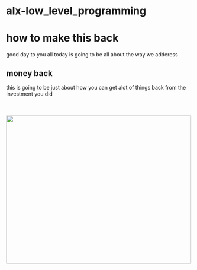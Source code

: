 # alx-low_level_programming
<h1>how to make this back </h1>
good day to you all today is going to be all about the way we adderess

<h2>money back</h2>
this is going to be just about how you can get alot of things back from the investment you did

<img src="https://upload.wikimedia.org/wikipedia/commons/thumb/d/d6/GNOME_Screenshot_icon_2018.svg/1200px-GNOME_Screenshot_icon_2018.svg.png" alt="" width="500px" height="400px" style="margin-top: 50px;"/>
